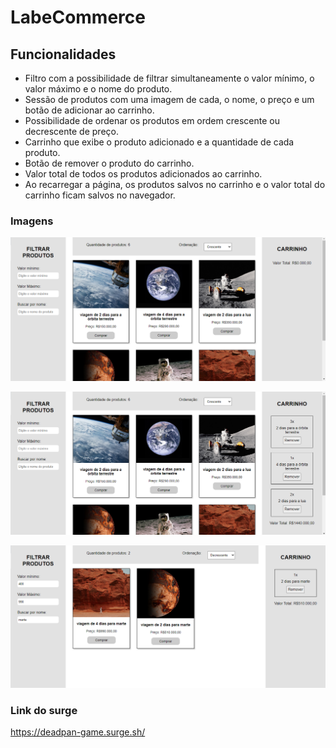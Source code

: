 # LabeCommerce

## Funcionalidades
* Filtro com a possibilidade de filtrar simultaneamente o valor mínimo, o valor máximo e o nome do produto.
* Sessão de produtos com uma imagem de cada, o nome, o preço e um botão de adicionar ao carrinho.
* Possibilidade de ordenar os produtos em ordem crescente ou decrescente de preço.
* Carrinho que exibe o produto adicionado e a quantidade de cada produto.
* Botão de remover o produto do carrinho.
* Valor total de todos os produtos adicionados ao carrinho.
* Ao recarregar a página, os produtos salvos no carrinho e o valor total do carrinho ficam salvos no navegador.

### Imagens
![Print1](./print-labcommerce.png)

![Print2](./print-labcommerce2.png)

![Print3](./print-labcommerce3.png)

### Link do surge
https://deadpan-game.surge.sh/


